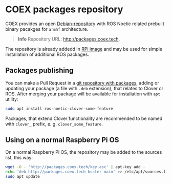 # COEX packages repository

COEX provides an open [Debian-repository](https://wiki.debian.org/DebianRepository) with ROS Noetic related prebuilt binary pacakges for `armhf` architecture.

> **Info** Repository URL: http://packages.coex.tech.

The repository is already addedd in [RPi image](image.md) and may be used for simple installation of additional ROS packages.

## Packages publishing

You can make a Pull Request in a [git repository with packages](https://github.com/CopterExpress/packages), adding or updating your package (a file with `.deb` extension), that relates to Clover or ROS. After merging your package will be available for installation with `apt` utility:

```bash
sudo apt install ros-noetic-clover-some-feature
```

Packages, that extend Clover functionality are recommended to be named with `clover_` prefix, e. g. `clover_some_feature`.

## Using on a normal Raspberry Pi OS

On a normal Raspberry Pi OS, the repository may be added to the sources list, this way:

```bash
wget -O - 'http://packages.coex.tech/key.asc' | apt-key add - 
echo 'deb http://packages.coex.tech buster main' >> /etc/apt/sources.list
sudo apt update
```
